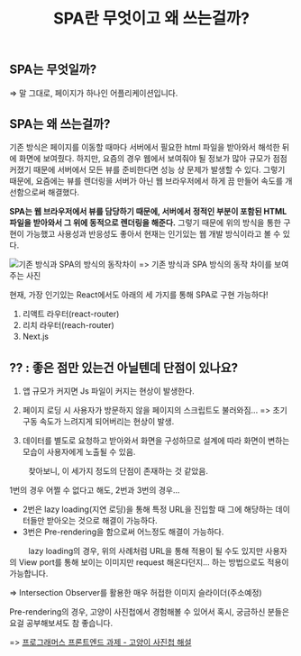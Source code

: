 ﻿---
published: true
title: "SPA란 무엇이고 왜 쓰는걸까?"
categories:
  - FrontEnd
tags:
  - FrontEnd
---

## SPA는 무엇일까?

⇒ 말 그대로, 페이지가 하나인 어플리케이션입니다.

## SPA는 왜 쓰는걸까?

기존 방식은 페이지를 이동할 때마다 서버에서 필요한 html 파일을 받아와서 해석한 뒤에 화면에 보여줬다. 하지만, 요즘의 경우 웹에서 보여줘야 될 정보가 많아 규모가 점점 커졌기 때문에 서버에서 모든 뷰를 준비한다면 성능 상 문제가 발생할 수 있다. 그렇기 때문에, 요즘에는 뷰를 렌더링을 서버가 아닌 웹 브라우저에서 하게 끔 만들어 속도를 개선함으로써 해결했다.

**SPA는 웹 브라우저에서 뷰를 담당하기 때문에, 서버에서 정적인 부분이 포함된 HTML 파일을 받아와서 그 위에 동적으로 렌더링을 해준다.** 그렇기 때문에 위의 방식을 통한 구현이 가능했고 사용성과 반응성도 좋아서 현재는 인기있는 웹 개발 방식이라고 볼 수 있다.

![기존 방식과 SPA의 방식의 동작차이](https://user-images.githubusercontent.com/60723373/172033481-90a8acde-a15c-4651-aaf8-8d57621580a2.jpg)
=> 기존 방식과 SPA 방식의 동작 차이를 보여주는 사진

현재, 가장 인기있는 React에서도 아래의 세 가지를 통해 SPA로 구현 가능하다!

1. 리액트 라우터(react-router)
2. 리치 라우터(reach-router)
3. Next.js
   ㅤ
   ㅤ
   ㅤ

## ?? : 좋은 점만 있는건 아닐텐데 단점이 있나요?

1. 앱 규모가 커지면 Js 파일이 커지는 현상이 발생한다.

2. 페이지 로딩 시 사용자가 방문하지 않을 페이지의 스크립트도 불러와짐...
   => 초기 구동 속도가 느려지게 되어버리는 현상이 발생.

3. 데이터를 별도로 요청하고 받아와서 화면을 구성하므로 설계에 따라 화면이 변하는 모습이 사용자에게 노출될 수 있음.

ㅤ
ㅤ
찾아보니, 이 세가지 정도의 단점이 존재하는 것 같았음.

1번의 경우 어쩔 수 없다고 해도, 2번과 3번의 경우...

- 2번은 lazy loading(지연 로딩)을 통해 특정 URL을 진입할 때 그에 해당하는 데이터들만 받아오는 것으로 해결이 가능하다.
- 3번은 Pre-rendering을 함으로써 어느정도 해결이 가능하다.

ㅤ
ㅤ
lazy loading의 경우, 위의 사례처럼 URL을 통해 적용이 될 수도 있지만 사용자의 View port를 통해 보이는 이미지만 request 해온다던지... 하는 방법으로도 적용이 가능합니다.

=> Intersection Observer를 활용한 매우 허접한 이미지 슬라이더(주소예정)

Pre-rendering의 경우, 고양이 사진첩에서 경험해볼 수 있어서 혹시, 궁금하신 분들은 요걸 공부해보셔도 참 좋습니다.

=> [프로그래머스 프론트엔드 과제 - 고양이 사진첩 해설](https://prgms.tistory.com/53)
